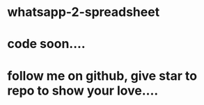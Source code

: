 # whatsapp-2-spreadsheet

# code soon....

# follow me on github, give star to repo to show your love....
